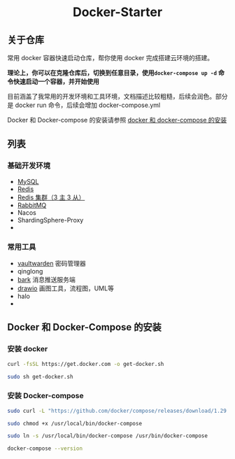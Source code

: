 <div align="center">
<h1 align="center">Docker-Starter</h1>

</div>

## 关于仓库

常用 docker 容器快速启动仓库，帮你使用 docker 完成搭建云环境的搭建。

**理论上，你可以在克隆仓库后，切换到任意目录，使用`docker-compose up -d` 命令快速启动一个容器，并开始使用**

目前涵盖了我常用的开发环境和工具环境，文档描述比较粗糙，后续会润色。部分是 docker run 命令，后续会增加 docker-compose.yml

Docker 和 Docker-compose 的安装请参照 [docker 和 docker-compose 的安装](#docker和docker-compose的安装)

## 列表

### 基础开发环境

- [MySQL](MySQL/)
- [Redis](redis/)
- [Redis 集群（3 主 3 从）](redis-cluster/)
- [RabbitMQ](rabbit-mq/)
- Nacos
- ShardingSphere-Proxy
-

### 常用工具

- [vaultwarden](vaultwarden/) 密码管理器
- qinglong
- [bark](bark/) 消息推送服务端
- [drawio](drawio/) 画图工具，流程图，UML等
- halo
- 

## Docker 和 Docker-Compose 的安装

### 安装 docker

```bash
curl -fsSL https://get.docker.com -o get-docker.sh

sudo sh get-docker.sh
```

### 安装 Docker-compose

```bash
sudo curl -L "https://github.com/docker/compose/releases/download/1.29.2/docker-compose-$(uname -s)-$(uname -m)" -o /usr/local/bin/docker-compose

sudo chmod +x /usr/local/bin/docker-compose

sudo ln -s /usr/local/bin/docker-compose /usr/bin/docker-compose

docker-compose --version
```
